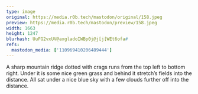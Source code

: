 ```yaml
---
type: image
original: https://media.r0b.tech/mastodon/original/158.jpeg
preview: https://media.r0b.tech/mastodon/preview/158.jpeg
width: 1663
height: 1247
blurhash: UuFG2vxUV@axgladoIWBp0j@j[j[WEt6ofa#
refs:
  mastodon_media: ['110969410206489444']
---
```


A sharp mountain ridge dotted with crags runs from the top left to bottom right. Under it is some nice green grass and behind it stretch’s fields into the distance. All sat under a nice blue sky with a few clouds further off into the distance. 
